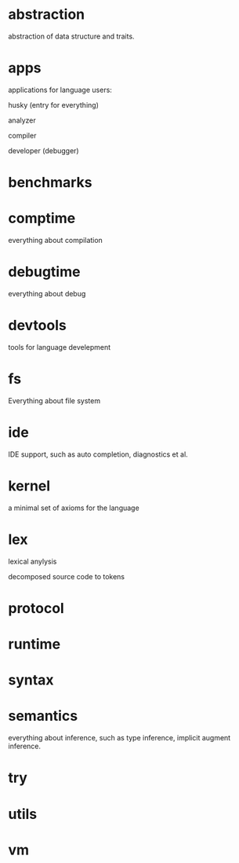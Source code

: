 
# abstraction

 abstraction of data structure and traits.

 # apps

 applications for language users:

 husky (entry for everything)

 analyzer

 compiler

 developer (debugger)

 # benchmarks

 # comptime
  everything about compilation

 # debugtime

 everything about debug

 # devtools

 tools for language develepment

 # fs

 Everything about file system

 # ide

 IDE support, such as auto completion, diagnostics et al.

 # kernel

 a minimal set of axioms for the language

 # lex

 lexical anylysis

 decomposed source code to tokens

 # protocol

 # runtime

 # syntax

 # semantics

 everything about inference, such as type inference, implicit augment inference.

 # try

 # utils

 # vm